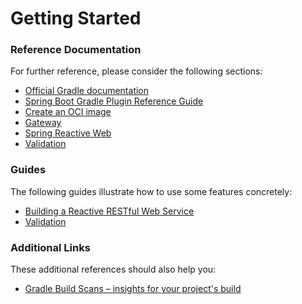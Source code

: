 # Getting Started

### Reference Documentation
For further reference, please consider the following sections:

* [Official Gradle documentation](https://docs.gradle.org)
* [Spring Boot Gradle Plugin Reference Guide](https://docs.spring.io/spring-boot/3.5.6/gradle-plugin)
* [Create an OCI image](https://docs.spring.io/spring-boot/3.5.6/gradle-plugin/packaging-oci-image.html)
* [Gateway](https://docs.spring.io/spring-cloud-gateway/reference/spring-cloud-gateway-server-mvc.html)
* [Spring Reactive Web](https://docs.spring.io/spring-boot/3.5.6/reference/web/reactive.html)
* [Validation](https://docs.spring.io/spring-boot/3.5.6/reference/io/validation.html)

### Guides
The following guides illustrate how to use some features concretely:

* [Building a Reactive RESTful Web Service](https://spring.io/guides/gs/reactive-rest-service/)
* [Validation](https://spring.io/guides/gs/validating-form-input/)

### Additional Links
These additional references should also help you:

* [Gradle Build Scans – insights for your project's build](https://scans.gradle.com#gradle)

